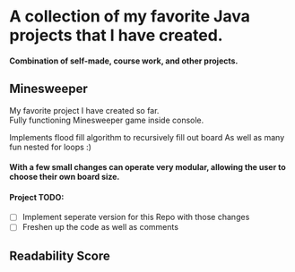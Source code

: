 # A collection of my favorite Java projects that I have created.  
#### Combination of self-made, course work, and other projects.  
  
## Minesweeper  

My favorite project I have created so far.  
Fully functioning Minesweeper game inside console.

Implements flood fill algorithm to recursively fill out board 
As well as many fun nested for loops :)  

#### With a few small changes can operate very modular, allowing the user to choose their own board size.  

#### Project TODO: 
- [ ] Implement seperate version for this Repo with those changes  
- [ ] Freshen up the code as well as comments  

## Readability Score  